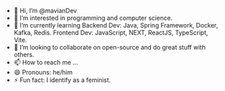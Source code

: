 - 👋 Hi, I’m @mavianDev
- 👀 I’m interested in programming and computer science.
- 🌱 I’m currently learning Backend Dev: Java, Spring Framework, Docker, Kafka, Redis. Frontend Dev: JavaScript, NEXT, ReactJS, TypeScript, Vite.
- 💞️ I’m looking to collaborate on open-source and do great stuff with others. 
- 📫 How to reach me ...
- 😄 Pronouns: he/him
- ⚡ Fun fact: I identify as a feminist. 

<!---
mavianDev/mavianDev is a ✨ special ✨ repository because its `README.md` (this file) appears on your GitHub profile.
You can click the Preview link to take a look at your changes.
--->
